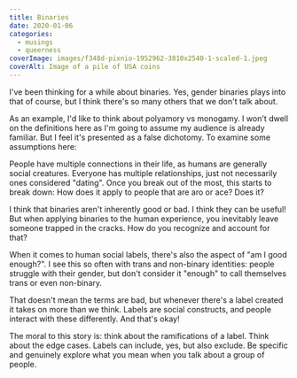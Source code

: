 ```yaml
---
title: Binaries
date: 2020-01-06
categories:
  - musings
  - queerness
coverImage: images/f348d-pixnio-1952962-3810x2540-1-scaled-1.jpeg
coverAlt: Image of a pile of USA coins
---
```


I've been thinking for a while about binaries. Yes, gender binaries plays into that of course, but I think there's so many others that we don't talk about.

As an example, I'd like to think about polyamory vs monogamy. I won't dwell on the definitions here as I'm going to assume my audience is already familiar. But I feel it's presented as a false dichotomy. To examine some assumptions here:

People have multiple connections in their life, as humans are generally social creatures. Everyone has multiple relationships, just not necessarily ones considered "dating". Once you break out of the most, this starts to break down: How does it apply to people that are aro or ace? Does it?

I think that binaries aren't inherently good or bad. I think they can be useful! But when applying binaries to the human experience, you inevitably leave someone trapped in the cracks. How do you recognize and account for that?

When it comes to human social labels, there's also the aspect of "am I good enough?". I see this so often with trans and non-binary identities: people struggle with their gender, but don't consider it "enough" to call themselves trans or even non-binary.

That doesn't mean the terms are bad, but whenever there's a label created it takes on more than we think. Labels are social constructs, and people interact with these differently. And that's okay!

The moral to this story is: think about the ramifications of a label. Think about the edge cases. Labels can include, yes, but also exclude. Be specific and genuinely explore what you mean when you talk about a group of people.
